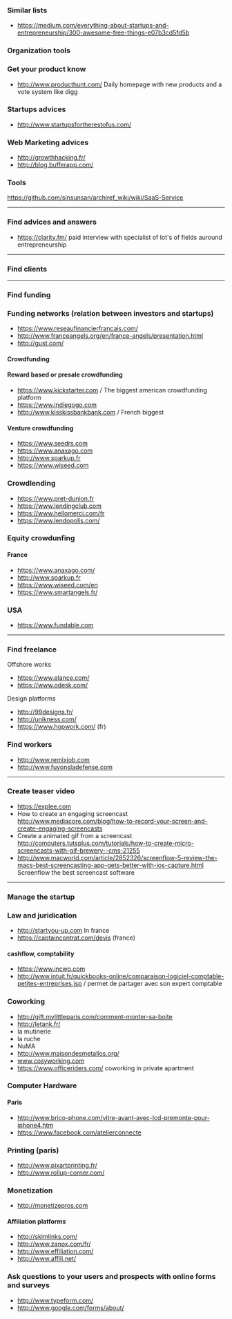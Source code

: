### Similar lists 
* https://medium.com/everything-about-startups-and-entrepreneurship/300-awesome-free-things-e07b3cd5fd5b

### Organization tools 

### Get your product know

* http://www.producthunt.com/ Daily homepage with new products and a vote system like digg

### Startups advices 

* http://www.startupsfortherestofus.com/

### Web Marketing advices 

* http://growthhacking.fr/
* http://blog.bufferapp.com/

### Tools 
https://github.com/sinsunsan/archiref_wiki/wiki/SaaS-Service

****

### Find advices and answers 

* https://clarity.fm/ paid interview with specialist of lot's of fields auround entrepreneurship


****

### Find clients

****

### Find funding 

### Funding networks (relation between investors and startups)

* https://www.reseaufinancierfrancais.com/
* http://www.franceangels.org/en/france-angels/presentation.html
* http://gust.com/

#### Crowdfunding

#### Reward based or presale crowdfunding
* https://www.kickstarter.com / The biggest american crowdfunding platform
* https://www.indiegogo.com
* http://www.kisskissbankbank.com / French biggest

#### Venture crowdfunding
* https://www.seedrs.com
* https://www.anaxago.com
* http://www.sparkup.fr
* https://www.wiseed.com

### Crowdlending 

* https://www.pret-dunion.fr
* https://www.lendingclub.com
* https://www.hellomerci.com/fr
* https://www.lendopolis.com/

### Equity crowdunfing 
#### France 
* https://www.anaxago.com/
* http://www.sparkup.fr
* https://www.wiseed.com/en
* https://www.smartangels.fr/
### USA
* https://www.fundable.com

****
### Find freelance

Offshore works 
* https://www.elance.com/
* https://www.odesk.com/

Design platforms
* http://99designs.fr/
* http://unikness.com/
* https://www.hopwork.com/ (fr)

### Find workers 
* http://www.remixjob.com
* http://www.fuyonsladefense.com

***

### Create teaser video 

* https://explee.com
* How to create an engaging screencast 
http://www.mediacore.com/blog/how-to-record-your-screen-and-create-engaging-screencasts
* Create a animated gif from a screencast 
http://computers.tutsplus.com/tutorials/how-to-create-micro-screencasts-with-gif-brewery--cms-21255
* http://www.macworld.com/article/2852326/screenflow-5-review-the-macs-best-screencasting-app-gets-better-with-ios-capture.html
Screenflow the best screencast software


***
### Manage the startup 

### Law and juridication 
* http://startyou-up.com In france
* https://captaincontrat.com/devis (france)

#### cashflow, comptability

* https://www.incwo.com
* http://www.intuit.fr/quickbooks-online/comparaison-logiciel-comptable-petites-entreprises.jsp / permet de partager avec son expert comptable


### Coworking 

* http://gift.mylittleparis.com/comment-monter-sa-boite
* http://letank.fr/
* la mutinerie 
* la ruche 
* NuMA
* http://www.maisondesmetallos.org/
* www.cosyworking.com
* https://www.officeriders.com/ coworking in private apartment

### Computer Hardware

#### Paris

* http://www.brico-phone.com/vitre-avant-avec-lcd-premonte-pour-iphone4.htm
* https://www.facebook.com/atelierconnecte

### Printing (paris)

* http://www.pixartprinting.fr/
* http://www.rollup-corner.com/

### Monetization 

* http://monetizepros.com

#### Affiliation platforms 

* http://skimlinks.com/
* http://www.zanox.com/fr/
* http://www.effiliation.com/
* http://www.affili.net/


### Ask questions to your users and prospects with online forms and surveys
* http://www.typeform.com/
* http://www.google.com/forms/about/